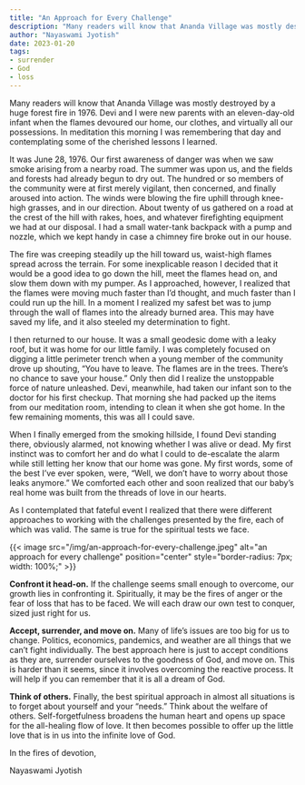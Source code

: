 ```yaml
---
title: "An Approach for Every Challenge"
description: "Many readers will know that Ananda Village was mostly destroyed by a huge forest fire in 1976. Devi and I were new parents with an eleven-day-old infant when the flames devoured our home, our clothes, and virtually all our possessions. In meditation this morning I was remembering that day and contemplating some of the cherished lessons I learned."
author: "Nayaswami Jyotish"
date: 2023-01-20
tags:
- surrender
- God
- loss
---
```


Many readers will know that Ananda Village was mostly destroyed by a huge forest fire in 1976. Devi and I were new parents with an eleven-day-old infant when the flames devoured our home, our clothes, and virtually all our possessions. In meditation this morning I was remembering that day and contemplating some of the cherished lessons I learned.

It was June 28, 1976. Our first awareness of danger was when we saw smoke arising from a nearby road. The summer was upon us, and the fields and forests had already begun to dry out. The hundred or so members of the community were at first merely vigilant, then concerned, and finally aroused into action. The winds were blowing the fire uphill through knee-high grasses, and in our direction. About twenty of us gathered on a road at the crest of the hill with rakes, hoes, and whatever firefighting equipment we had at our disposal. I had a small water-tank backpack with a pump and nozzle, which we kept handy in case a chimney fire broke out in our house.

The fire was creeping steadily up the hill toward us, waist-high flames spread across the terrain. For some inexplicable reason I decided that it would be a good idea to go down the hill, meet the flames head on, and slow them down with my pumper. As I approached, however, I realized that the flames were moving much faster than I’d thought, and much faster than I could run up the hill. In a moment I realized my safest bet was to jump through the wall of flames into the already burned area. This may have saved my life, and it also steeled my determination to fight.

I then returned to our house. It was a small geodesic dome with a leaky roof, but it was home for our little family. I was completely focused on digging a little perimeter trench when a young member of the community drove up shouting, “You have to leave. The flames are in the trees. There’s no chance to save your house.” Only then did I realize the unstoppable force of nature unleashed. Devi, meanwhile, had taken our infant son to the doctor for his first checkup. That morning she had packed up the items from our meditation room, intending to clean it when she got home. In the few remaining moments, this was all I could save.

When I finally emerged from the smoking hillside, I found Devi standing there, obviously alarmed, not knowing whether I was alive or dead. My first instinct was to comfort her and do what I could to de-escalate the alarm while still letting her know that our home was gone. My first words, some of the best I’ve ever spoken, were, “Well, we don’t have to worry about those leaks anymore.” We comforted each other and soon realized that our baby’s real home was built from the threads of love in our hearts.

As I contemplated that fateful event I realized that there were different approaches to working with the challenges presented by the fire, each of which was valid. The same is true for the spiritual tests we face.

{{< image src="/img/an-approach-for-every-challenge.jpeg" alt="an approach for every challenge" position="center" style="border-radius: 7px; width: 100%;" >}}

**Confront it head-on.** If the challenge seems small enough to overcome, our growth lies in confronting it. Spiritually, it may be the fires of anger or the fear of loss that has to be faced. We will each draw our own test to conquer, sized just right for us.

**Accept, surrender, and move on.** Many of life’s issues are too big for us to change. Politics, economics, pandemics, and weather are all things that we can’t fight individually. The best approach here is just to accept conditions as they are, surrender ourselves to the goodness of God, and move on. This is harder than it seems, since it involves overcoming the reactive process. It will help if you can remember that it is all a dream of God.

**Think of others.** Finally, the best spiritual approach in almost all situations is to forget about yourself and your “needs.” Think about the welfare of others. Self-forgetfulness broadens the human heart and opens up space for the all-healing flow of love. It then becomes possible to offer up the little love that is in us into the infinite love of God.

In the fires of devotion,

Nayaswami Jyotish
